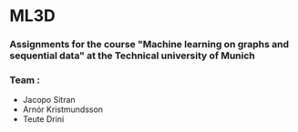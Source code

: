 # ML3D
### Assignments for the course "Machine learning on graphs and sequential data" at the Technical university of Munich
### Team : 

 * Jacopo Sitran 
 * Arnór Kristmundsson
 * Teute Drini

